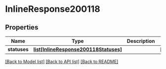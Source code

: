 # InlineResponse200118

## Properties
Name | Type | Description | Notes
------------ | ------------- | ------------- | -------------
**statuses** | [**list[InlineResponse200118Statuses]**](InlineResponse200118Statuses.md) |  | [optional] 

[[Back to Model list]](../README.md#documentation-for-models) [[Back to API list]](../README.md#documentation-for-api-endpoints) [[Back to README]](../README.md)

